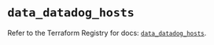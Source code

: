 # `data_datadog_hosts`

Refer to the Terraform Registry for docs: [`data_datadog_hosts`](https://registry.terraform.io/providers/datadog/datadog/3.48.1/docs/data-sources/hosts).
